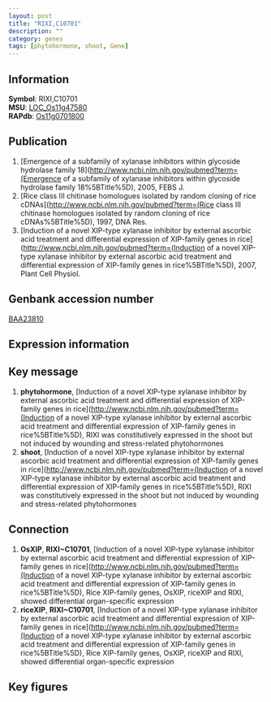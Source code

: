 ```yaml
---
layout: post
title: "RIXI,C10701"
description: ""
category: genes
tags: [phytohormone, shoot, Gene]
---
```


## Information
__Symbol__: RIXI,C10701  
__MSU__: [LOC_Os11g47580](http://rice.plantbiology.msu.edu/cgi-bin/ORF_infopage.cgi?orf=LOC_Os11g47580)  
__RAPdb__: [Os11g0701800](http://rapdb.dna.affrc.go.jp/viewer/gbrowse_details/irgsp1?name=Os11g0701800)  

## Publication
1. [Emergence of a subfamily of xylanase inhibitors within glycoside hydrolase family 18](http://www.ncbi.nlm.nih.gov/pubmed?term=(Emergence of a subfamily of xylanase inhibitors within glycoside hydrolase family 18%5BTitle%5D), 2005, FEBS J.
2. [Rice class III chitinase homologues isolated by random cloning of rice cDNAs](http://www.ncbi.nlm.nih.gov/pubmed?term=(Rice class III chitinase homologues isolated by random cloning of rice cDNAs%5BTitle%5D), 1997, DNA Res.
3. [Induction of a novel XIP-type xylanase inhibitor by external ascorbic acid treatment and differential expression of XIP-family genes in rice](http://www.ncbi.nlm.nih.gov/pubmed?term=(Induction of a novel XIP-type xylanase inhibitor by external ascorbic acid treatment and differential expression of XIP-family genes in rice%5BTitle%5D), 2007, Plant Cell Physiol.

## Genbank accession number
[BAA23810](http://www.ncbi.nlm.nih.gov/nuccore/BAA23810)

## Expression information

## Key message
1. __phytohormone__, [Induction of a novel XIP-type xylanase inhibitor by external ascorbic acid treatment and differential expression of XIP-family genes in rice](http://www.ncbi.nlm.nih.gov/pubmed?term=(Induction of a novel XIP-type xylanase inhibitor by external ascorbic acid treatment and differential expression of XIP-family genes in rice%5BTitle%5D),  RIXI was constitutively expressed in the shoot but not induced by wounding and stress-related phytohormones
2. __shoot__, [Induction of a novel XIP-type xylanase inhibitor by external ascorbic acid treatment and differential expression of XIP-family genes in rice](http://www.ncbi.nlm.nih.gov/pubmed?term=(Induction of a novel XIP-type xylanase inhibitor by external ascorbic acid treatment and differential expression of XIP-family genes in rice%5BTitle%5D),  RIXI was constitutively expressed in the shoot but not induced by wounding and stress-related phytohormones

## Connection
1. __OsXIP__, __RIXI~C10701__, [Induction of a novel XIP-type xylanase inhibitor by external ascorbic acid treatment and differential expression of XIP-family genes in rice](http://www.ncbi.nlm.nih.gov/pubmed?term=(Induction of a novel XIP-type xylanase inhibitor by external ascorbic acid treatment and differential expression of XIP-family genes in rice%5BTitle%5D),  Rice XIP-family genes, OsXIP, riceXIP and RIXI, showed differential organ-specific expression
2. __riceXIP__, __RIXI~C10701__, [Induction of a novel XIP-type xylanase inhibitor by external ascorbic acid treatment and differential expression of XIP-family genes in rice](http://www.ncbi.nlm.nih.gov/pubmed?term=(Induction of a novel XIP-type xylanase inhibitor by external ascorbic acid treatment and differential expression of XIP-family genes in rice%5BTitle%5D),  Rice XIP-family genes, OsXIP, riceXIP and RIXI, showed differential organ-specific expression

## Key figures


